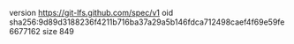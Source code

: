 version https://git-lfs.github.com/spec/v1
oid sha256:9d89d3188236f4211b716ba37a29a5b146fdca712498caef4f69e59fe6677162
size 849
